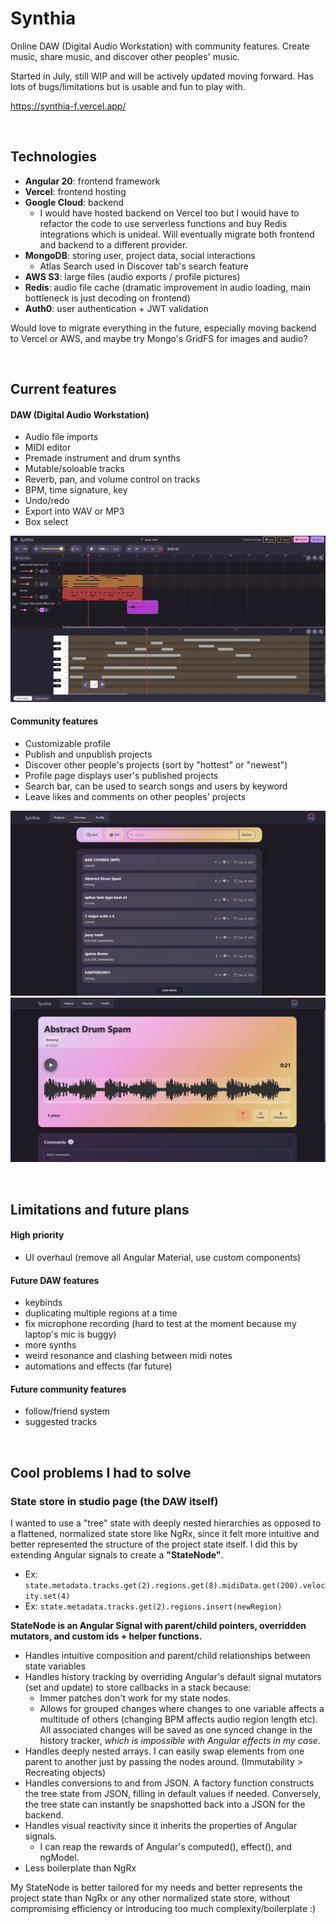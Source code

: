 # Synthia
Online DAW (Digital Audio Workstation) with community features. Create music, share music, and discover other peoples' music.

Started in July, still WIP and will be actively updated moving forward. Has lots of bugs/limitations but is usable and fun to play with.

https://synthia-f.vercel.app/

&nbsp;

## Technologies
* **Angular 20**: frontend framework
* **Vercel**: frontend hosting
* **Google Cloud**: backend
    * I would have hosted backend on Vercel too but I would have to refactor the code to use serverless functions and buy Redis integrations which is unideal. Will eventually migrate both frontend and backend to a different provider.
* **MongoDB**: storing user, project data, social interactions 
    * Atlas Search used in Discover tab's search feature
* **AWS S3**: large files (audio exports / profile pictures)
* **Redis**: audio file cache (dramatic improvement in audio loading, main bottleneck is just decoding on frontend)
* **Auth0**: user authentication + JWT validation

Would love to migrate everything in the future, especially moving backend to Vercel or AWS, and maybe try Mongo's GridFS for images and audio?

&nbsp;

## Current features
#### DAW (Digital Audio Workstation)
* Audio file imports
* MIDI editor
* Premade instrument and drum synths
* Mutable/soloable tracks
* Reverb, pan, and volume control on tracks 
* BPM, time signature, key
* Undo/redo 
* Export into WAV or MP3
* Box select

![image](/imgs/studio_page.png)

#### Community features
* Customizable profile
* Publish and unpublish projects
* Discover other people's projects (sort by "hottest" or "newest")
* Profile page displays user's published projects
* Search bar, can be used to search songs and users by keyword
* Leave likes and comments on other peoples' projects

![image](/imgs/discover_page.png)
![image](/imgs/released_track.png)

&nbsp;

## Limitations and future plans
#### High priority
* UI overhaul (remove all Angular Material, use custom components)
#### Future DAW features
* keybinds
* duplicating multiple regions at a time
* fix microphone recording (hard to test at the moment because my laptop's mic is buggy)
* more synths
* weird resonance and clashing between midi notes
* automations and effects (far future)
#### Future community features
* follow/friend system
* suggested tracks

&nbsp;

## Cool problems I had to solve
### State store in studio page (the DAW itself)

I wanted to use a "tree" state with deeply nested hierarchies as opposed to a flattened, normalized state store like NgRx, since it felt more intuitive and better represented the structure of the project state itself. I did this by extending Angular signals to create a **"StateNode"**.

* Ex: ```state.metadata.tracks.get(2).regions.get(8).midiData.get(200).velocity.set(4)```
* Ex: ```state.metadata.tracks.get(2).regions.insert(newRegion)```

**StateNode is an Angular Signal with parent/child pointers, overridden mutators, and custom ids + helper functions.**
* Handles intuitive composition and parent/child relationships between state variables
* Handles history tracking by overriding Angular's default signal mutators (set and update) to store callbacks in a stack because:
    * Immer patches don't work for my state nodes. 
    * Allows for grouped changes where changes to one variable affects a multitude of others (changing BPM affects audio region length etc). All associated changes will be saved as one synced change in the history tracker, *which is impossible with Angular effects in my case*.
* Handles deeply nested arrays. I can easily swap elements from one parent to another just by passing the nodes around. (Immutability > Recreating objects)
* Handles conversions to and from JSON. A factory function constructs the tree state from JSON, filling in default values if needed. Conversely, the tree state can instantly be snapshotted back into a JSON for the backend.
* Handles visual reactivity since  it inherits the properties of Angular signals.
    * I can reap the rewards of Angular's computed(), effect(), and ngModel.
* Less boilerplate than NgRx

My StateNode is better tailored for my needs and better represents the project state than NgRx or any other normalized state store, without compromising efficiency or introducing too much complexity/boilerplate :)
